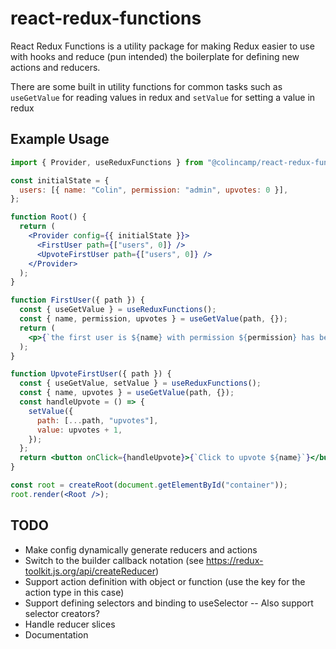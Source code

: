 # react-redux-functions

React Redux Functions is a utility package for making Redux easier to use with hooks and reduce (pun intended) the boilerplate for defining new actions and reducers.

There are some built in utility functions for common tasks such as `useGetValue` for reading values in redux and `setValue` for setting a value in redux

## Example Usage

```jsx
import { Provider, useReduxFunctions } from "@colincamp/react-redux-functions";

const initialState = {
  users: [{ name: "Colin", permission: "admin", upvotes: 0 }],
};

function Root() {
  return (
    <Provider config={{ initialState }}>
      <FirstUser path={["users", 0]} />
      <UpvoteFirstUser path={["users", 0]} />
    </Provider>
  );
}

function FirstUser({ path }) {
  const { useGetValue } = useReduxFunctions();
  const { name, permission, upvotes } = useGetValue(path, {});
  return (
    <p>{`the first user is ${name} with permission ${permission} has been upvoted ${upvotes} times`}</p>
  );
}

function UpvoteFirstUser({ path }) {
  const { useGetValue, setValue } = useReduxFunctions();
  const { name, upvotes } = useGetValue(path, {});
  const handleUpvote = () => {
    setValue({
      path: [...path, "upvotes"],
      value: upvotes + 1,
    });
  };
  return <button onClick={handleUpvote}>{`Click to upvote ${name}`}</button>;
}

const root = createRoot(document.getElementById("container"));
root.render(<Root />);
```

## TODO

- Make config dynamically generate reducers and actions
- Switch to the builder callback notation (see https://redux-toolkit.js.org/api/createReducer)
- Support action definition with object or function (use the key for the action type in this case)
- Support defining selectors and binding to useSelector
  -- Also support selector creators?
- Handle reducer slices
- Documentation
